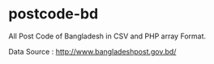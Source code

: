 postcode-bd
===========

All Post Code of Bangladesh in CSV and PHP array Format.


Data Source : http://www.bangladeshpost.gov.bd/
